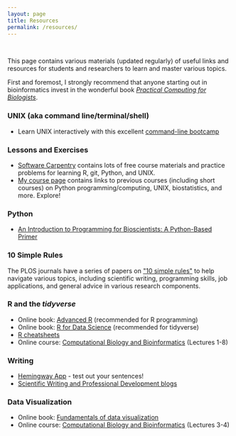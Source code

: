 ```yaml
---
layout: page
title: Resources
permalink: /resources/
---
```


<br>

This page contains various materials (updated regularly) of useful links and resources for students and researchers to learn and master various topics.

First and foremost, I strongly recommend that anyone starting out in bioinformatics invest in the wonderful book [*Practical Computing for Biologists*](http://practicalcomputing.org/). 

### UNIX (aka command line/terminal/shell)

+ Learn UNIX interactively with this excellent [command-line bootcamp](http://rik.smith-unna.com/command_line_bootcamp/?id=y3shhd1a5n)

### Lessons and Exercises

+ [Software Carpentry](https://software-carpentry.org/) contains lots of free course materials and practice problems for learning R, git, Python, and UNIX.
+ [My course page](http://sjspielman.org/courses/) contains links to previous courses (including short courses) on Python programming/computing, UNIX, biostatistics, and more. Explore!

### Python

+ [An Introduction to Programming for Bioscientists: A Python-Based Primer](http://journals.plos.org/ploscompbiol/article?id=10.1371/journal.pcbi.1004867)

### 10 Simple Rules

The PLOS journals have a series of papers on ["10 simple rules"](http://collections.plos.org/ten-simple-rules) to help navigate various topics, including scientific writing, programming skills, job applications, and general advice in various research components.

### R and the *tidyverse*

+ Online book: [Advanced R](http://adv-r.had.co.nz/) (recommended for R programming)
+ Online book: [R for Data Science](http://adv-r.had.co.nz/) (recommended for tidyverse)
+ [R cheatsheets](https://www.rstudio.com/resources/cheatsheets/)
+ Online course: [Computational Biology and Bioinformatics](http://wilkelab.org/classes/SDS348_spring_2018.html) (Lectures 1-8)

### Writing

+ [Hemingway App](http://www.hemingwayapp.com/) - test out your sentences!
+ [Scientific Writing and Professional Development blogs](https://serialmentor.com/virtualbooks/)

### Data Visualization

+ Online book: [Fundamentals of data visualization](https://serialmentor.com/dataviz/)
+ Online course: [Computational Biology and Bioinformatics](http://wilkelab.org/classes/SDS348_spring_2018.html) (Lectures 3-4)